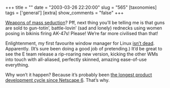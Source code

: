 +++
title = ""
date = "2003-03-26 22:20:00"
slug = "565"
[taxonomies]
tags = ['general']
[extra]
show_comments = "false"
+++

[Weapons of mass seduction](http://media.guardian.co.uk/marketingandpr/story/0,7494,922189,00.html "Porn and the war")? Pff, next thing you’ll be telling me is that guns are sold to gun-totin’, battle-lovin’ (sad and lonely) rednecks using women posing in bikinis firing AK-47s! Please! We’re far more civilised than that!

Enlightenment, my first favourite window manager for Linux [isn’t dead](http://sourceforge.net/mailarchive/forum.php?thread_id=1871351&forum_id=6427 "E17?"). Apparently. (It’s sure been doing a good job of pretending.) It’d be great to see the E team release a rip-roaring new version, kicking the other WMs into touch with all-aliased, perfectly skinned, amazing ease-of-use everything.

Why won’t it happen? Because it’s probably been [the longest product development cycle since Netscape 6](http://2lmc.org/spool/?id=1994 "crackmonkeys say so"). That’s why.
